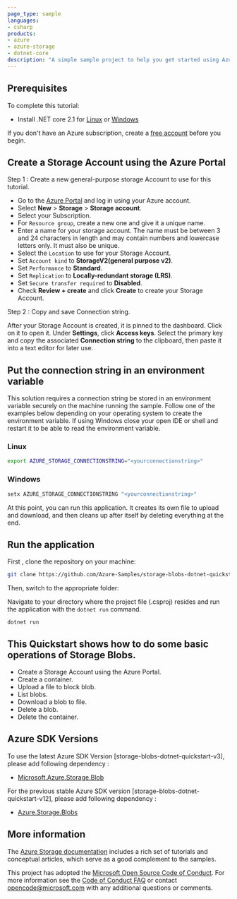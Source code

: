 ```yaml
---
page_type: sample
languages:
- csharp
products:
- azure
- azure-storage
- dotnet-core
description: "A simple sample project to help you get started using Azure Storage with .NET Core and C# as the development language."
---
```


## Prerequisites

To complete this tutorial:

* Install .NET core 2.1 for [Linux](https://dotnet.microsoft.com/download/dotnet-core/2.1) or [Windows](https://dotnet.microsoft.com/download/dotnet-core/2.1)

If you don't have an Azure subscription, create a [free account](https://azure.microsoft.com/free/?WT.mc_id=A261C142F) before you begin.

## Create a Storage Account using the Azure Portal

Step 1 : Create a new general-purpose storage Account to use for this tutorial. 
 
*  Go to the [Azure Portal](https://portal.azure.com) and log in using your Azure account. 
*  Select **New** > **Storage** > **Storage account**. 
*  Select your Subscription. 
*  For `Resource group`, create a new one and give it a unique name. 
*  Enter a name for your storage account. The name must be between 3 and 24 characters in length and may contain numbers and lowercase letters only. It must also be unique.
*  Select the `Location` to use for your Storage Account.
*  Set `Account kind` to **StorageV2(general purpose v2)**.
*  Set `Performance` to **Standard**. 
*  Set `Replication` to **Locally-redundant storage (LRS)**.
*  Set `Secure transfer required` to **Disabled**.
*  Check **Review + create** and click **Create** to create your Storage Account. 
 
Step 2 : Copy and save Connection string.

After your Storage Account is created, it is pinned to the dashboard. Click on it to open it. Under **Settings**, click **Access keys**. Select the primary key and copy the associated **Connection string** to the clipboard, then paste it into a text editor for later use.

## Put the connection string in an environment variable

This solution requires a connection string be stored in an environment variable securely on the machine running the sample. Follow one of the examples below depending on your operating system to create the environment variable. If using Windows close your open IDE or shell and restart it to be able to read the environment variable.

### Linux

```bash
export AZURE_STORAGE_CONNECTIONSTRING="<yourconnectionstring>"
```

### Windows

```cmd
setx AZURE_STORAGE_CONNECTIONSTRING "<yourconnectionstring>"
```

At this point, you can run this application. It creates its own file to upload and download, and then cleans up after itself by deleting everything at the end.

## Run the application
First , clone the repository on your machine:

```bash
git clone https://github.com/Azure-Samples/storage-blobs-dotnet-quickstart.git
```

Then, switch to the appropriate folder:

Navigate to your directory where the project file (.csproj) resides and run the application with the `dotnet run` command.

```console
dotnet run
```

## This Quickstart shows how to do some basic operations of Storage Blobs.
- Create a Storage Account using the Azure Portal.
- Create a container.
- Upload a file to block blob.
- List blobs.
- Download a blob to file.
- Delete a blob.
- Delete the container.

## Azure SDK Versions
To use the latest Azure SDK Version [storage-blobs-dotnet-quickstart-v3], please add following dependency :
- [Microsoft.Azure.Storage.Blob](https://www.nuget.org/packages/Microsoft.Azure.Storage.Blob/) 

For the previous stable Azure SDK version [storage-blobs-dotnet-quickstart-v12], please add following dependency :
- [Azure.Storage.Blobs](https://www.nuget.org/packages/Azure.Storage.Blobs/)

## More information

The [Azure Storage documentation](https://docs.microsoft.com/azure/storage/) includes a rich set of tutorials and conceptual articles, which serve as a good complement to the samples.

This project has adopted the [Microsoft Open Source Code of Conduct](https://opensource.microsoft.com/codeofconduct/).
For more information see the [Code of Conduct FAQ](https://opensource.microsoft.com/codeofconduct/faq/) or
contact [opencode@microsoft.com](mailto:opencode@microsoft.com) with any additional questions or comments.
